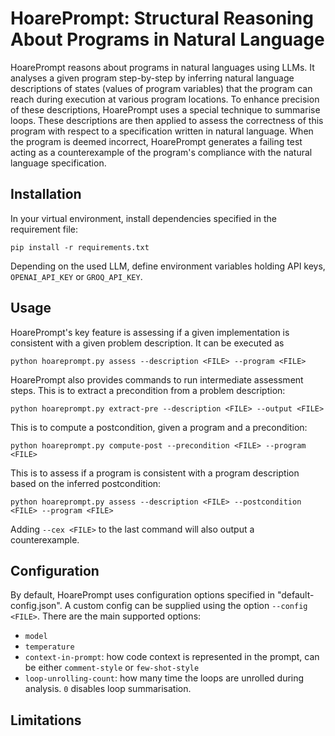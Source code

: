 # HoarePrompt: Structural Reasoning About Programs in Natural Language

HoarePrompt reasons about programs in natural languages using LLMs. It analyses a given program step-by-step by inferring natural language descriptions of states (values of program variables) that the program can reach during execution at various program locations. To enhance precision of these descriptions, HoarePrompt uses a special technique to summarise loops. These descriptions are then applied to assess the correctness of this program with respect to a specification written in natural language. When the program is deemed incorrect, HoarePrompt generates a failing test acting as a counterexample of the program's compliance with the natural language specification.

## Installation

In your virtual environment, install dependencies specified in the requirement file:

    pip install -r requirements.txt
    
Depending on the used LLM, define environment variables holding API keys, `OPENAI_API_KEY` or `GROQ_API_KEY`.

## Usage

HoarePrompt's key feature is assessing if a given implementation is consistent with a given problem description. It can be executed as 

    python hoareprompt.py assess --description <FILE> --program <FILE>
    
HoarePrompt also provides commands to run intermediate assessment steps. This is to extract a precondition from a problem description:

    python hoareprompt.py extract-pre --description <FILE> --output <FILE>
        
This is to compute a postcondition, given a program and a precondition:

    python hoareprompt.py compute-post --precondition <FILE> --program <FILE> 

This is to assess if a program is consistent with a program description based on the inferred postcondition:

    python hoareprompt.py assess --description <FILE> --postcondition <FILE> --program <FILE> 

Adding `--cex <FILE>` to the last command will also output a counterexample.

## Configuration

By default, HoarePrompt uses configuration options specified in "default-config.json". A custom config can be supplied using the option `--config <FILE>`. There are the main supported options:

- `model`
- `temperature`
- `context-in-prompt`: how code context is represented in the prompt, can be either `comment-style` or `few-shot-style`
- `loop-unrolling-count`: how many time the loops are unrolled during analysis. `0` disables loop summarisation.

## Limitations
